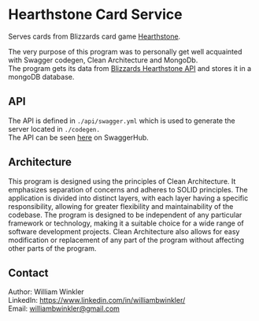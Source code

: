 # Hearthstone Card Service
Serves cards from Blizzards card game [Hearthstone](https://hearthstone.blizzard.com/en-us).

The very purpose of this program was to personally get well acquainted with Swagger codegen, Clean Architecture and MongoDb. <br>
The program gets its data from [Blizzards Hearthstone API](https://develop.battle.net/documentation/hearthstone/game-data-apis) and stores it in a mongoDB database.

## API
The API is defined in `./api/swagger.yml` which is used to generate the server located in `./codegen.` <br>
The API can be seen [here](https://app.swaggerhub.com/apis-docs/WILLIAMBWINKLER/hearthstone-card-service/1.0.0#/) on SwaggerHub.

## Architecture
This program is designed using the principles of Clean Architecture. It emphasizes separation of concerns and adheres to SOLID principles. The application is divided into distinct layers, with each layer having a specific responsibility, allowing for greater flexibility and maintainability of the codebase. The program is designed to be independent of any particular framework or technology, making it a suitable choice for a wide range of software development projects. Clean Architecture also allows for easy modification or replacement of any part of the program without affecting other parts of the program.

## Contact
Author: William Winkler <br>
LinkedIn: https://www.linkedin.com/in/williambwinkler/ <br>
Email: williambwinkler@gmail.com

